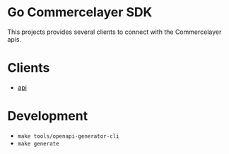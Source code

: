 # Go Commercelayer SDK

This projects provides several clients to connect with the Commercelayer apis.

# Clients

-  [api](./api/README.md)

# Development
- `make tools/openapi-generator-cli`
- `make generate`